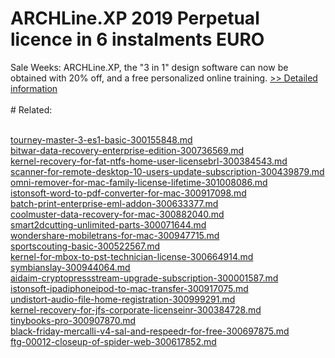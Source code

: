 # ARCHLine.XP 2019 Perpetual licence in 6 instalments EURO
Sale Weeks: ARCHLine.XP, the "3 in 1" design software can now be obtained with 20% off, and a free personalized online training.
[>> Detailed information](https://secure.shareit.com/shareit/product.html?productid=300799660&affiliateid=200057808)<br/><br/># Related:

<br />[tourney-master-3-es1-basic-300155848.md](https://github.com/downloadplanet/downloadplanet/blob/main/tourney-master-3-es1-basic-300155848.md)<br />[bitwar-data-recovery-enterprise-edition-300736569.md](https://github.com/downloadplanet/downloadplanet/blob/main/bitwar-data-recovery-enterprise-edition-300736569.md)<br />[kernel-recovery-for-fat-ntfs-home-user-licensebrl-300384543.md](https://github.com/downloadplanet/downloadplanet/blob/main/kernel-recovery-for-fat-ntfs-home-user-licensebrl-300384543.md)<br />[scanner-for-remote-desktop-10-users-update-subscription-300439879.md](https://github.com/downloadplanet/downloadplanet/blob/main/scanner-for-remote-desktop-10-users-update-subscription-300439879.md)<br />[omni-remover-for-mac-family-license-lifetime-301008086.md](https://github.com/downloadplanet/downloadplanet/blob/main/omni-remover-for-mac-family-license-lifetime-301008086.md)<br />[istonsoft-word-to-pdf-converter-for-mac-300917098.md](https://github.com/downloadplanet/downloadplanet/blob/main/istonsoft-word-to-pdf-converter-for-mac-300917098.md)<br />[batch-print-enterprise-eml-addon-300633377.md](https://github.com/downloadplanet/downloadplanet/blob/main/batch-print-enterprise-eml-addon-300633377.md)<br />[coolmuster-data-recovery-for-mac-300882040.md](https://github.com/downloadplanet/downloadplanet/blob/main/coolmuster-data-recovery-for-mac-300882040.md)<br />[smart2dcutting-unlimited-parts-300071644.md](https://github.com/downloadplanet/downloadplanet/blob/main/smart2dcutting-unlimited-parts-300071644.md)<br />[wondershare-mobiletrans-for-mac-300947715.md](https://github.com/downloadplanet/downloadplanet/blob/main/wondershare-mobiletrans-for-mac-300947715.md)<br />[sportscouting-basic-300522567.md](https://github.com/downloadplanet/downloadplanet/blob/main/sportscouting-basic-300522567.md)<br />[kernel-for-mbox-to-pst-technician-license-300664914.md](https://github.com/downloadplanet/downloadplanet/blob/main/kernel-for-mbox-to-pst-technician-license-300664914.md)<br />[symbianslay-300944064.md](https://github.com/downloadplanet/downloadplanet/blob/main/symbianslay-300944064.md)<br />[aidaim-cryptopressstream-upgrade-subscription-300001587.md](https://github.com/downloadplanet/downloadplanet/blob/main/aidaim-cryptopressstream-upgrade-subscription-300001587.md)<br />[istonsoft-ipadiphoneipod-to-mac-transfer-300917075.md](https://github.com/downloadplanet/downloadplanet/blob/main/istonsoft-ipadiphoneipod-to-mac-transfer-300917075.md)<br />[undistort-audio-file-home-registration-300999291.md](https://github.com/downloadplanet/downloadplanet/blob/main/undistort-audio-file-home-registration-300999291.md)<br />[kernel-recovery-for-jfs-corporate-licenseinr-300384728.md](https://github.com/downloadplanet/downloadplanet/blob/main/kernel-recovery-for-jfs-corporate-licenseinr-300384728.md)<br />[tinybooks-pro-300907870.md](https://github.com/downloadplanet/downloadplanet/blob/main/tinybooks-pro-300907870.md)<br />[black-friday-mercalli-v4-sal-and-respeedr-for-free-300697875.md](https://github.com/downloadplanet/downloadplanet/blob/main/black-friday-mercalli-v4-sal-and-respeedr-for-free-300697875.md)<br />[ftg-00012-closeup-of-spider-web-300617852.md](https://github.com/downloadplanet/downloadplanet/blob/main/ftg-00012-closeup-of-spider-web-300617852.md)